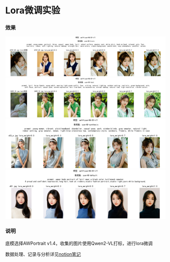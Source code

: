 # Lora微调实验

### 效果
![](imgs/6747_20.jpg)
![](imgs/3409_15.jpg)
![](imgs/s03_a.jpg)
![](imgs/d01.jpg)

### 说明
底模选择AWPortrait v1.4，收集的图片使用Qwen2-VL打标，进行lora微调

数据处理、记录与分析详见[notion笔记](https://sailoong.notion.site/Yuer-LoRA-0ff495030d77804b8f4cecec48a44d0f)